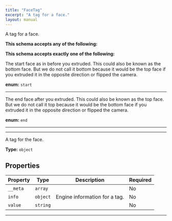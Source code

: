 ```yaml
---
title: "FaceTag"
excerpt: "A tag for a face."
layout: manual
---
```


A tag for a face.



**This schema accepts any of the following:**





**This schema accepts exactly one of the following:**

The start face as in before you extruded. This could also be known as the bottom face. But we do not call it bottom because it would be the top face if you extruded it in the opposite direction or flipped the camera.


**enum:** `start`






----
The end face after you extruded. This could also be known as the top face. But we do not call it top because it would be the bottom face if you extruded it in the opposite direction or flipped the camera.


**enum:** `end`






----




----
A tag for the face.


**Type:** `object`




## Properties

| Property | Type | Description | Required |
|----------|------|-------------|----------|
| `__meta` |`array`|  | No |
| `info` |`object`| Engine information for a tag. | No |
| `value` |`string`|  | No |


----





